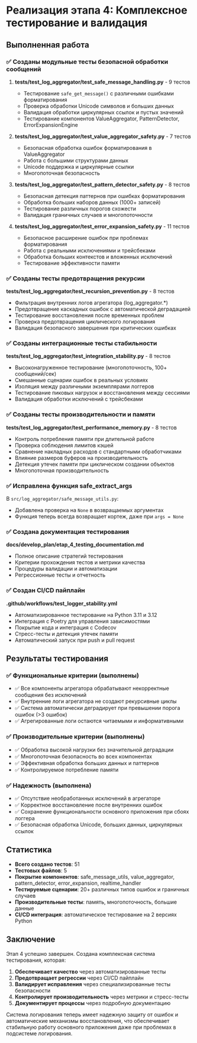 # Реализация этапа 4: Комплексное тестирование и валидация

## Выполненная работа

### ✅ Созданы модульные тесты безопасной обработки сообщений

1. **tests/test_log_aggregator/test_safe_message_handling.py** - 9 тестов
   - Тестирование `safe_get_message()` с различными ошибками форматирования
   - Проверка обработки Unicode символов и больших данных
   - Валидация обработки циркулярных ссылок и пустых значений
   - Тестирование компонентов ValueAggregator, PatternDetector, ErrorExpansionEngine

2. **tests/test_log_aggregator/test_value_aggregator_safety.py** - 7 тестов
   - Безопасная обработка ошибок форматирования в ValueAggregator
   - Работа с большими структурами данных
   - Unicode поддержка и циркулярные ссылки
   - Многопоточная безопасность

3. **tests/test_log_aggregator/test_pattern_detector_safety.py** - 8 тестов
   - Безопасная детекция паттернов при ошибках форматирования
   - Обработка больших наборов данных (1000+ записей)
   - Тестирование различных порогов схожести
   - Валидация граничных случаев и многопоточности

4. **tests/test_log_aggregator/test_error_expansion_safety.py** - 11 тестов
   - Безопасное расширение ошибок при проблемах форматирования
   - Работа с реальными исключениями и трейсбеками
   - Обработка больших контекстов и вложенных исключений
   - Тестирование эффективности памяти

### ✅ Созданы тесты предотвращения рекурсии

**tests/test_log_aggregator/test_recursion_prevention.py** - 8 тестов
- Фильтрация внутренних логов агрегатора (log_aggregator.*)
- Предотвращение каскадных ошибок с автоматической деградацией
- Тестирование восстановления после временных проблем
- Проверка предотвращения циклического логирования
- Валидация безопасного завершения при критических ошибках

### ✅ Созданы интеграционные тесты стабильности

**tests/test_log_aggregator/test_integration_stability.py** - 8 тестов
- Высоконагруженное тестирование (многопоточность, 100+ сообщений/сек)
- Смешанные сценарии ошибок в реальных условиях
- Изоляция между различными экземплярами логгеров
- Тестирование пиковых нагрузок и восстановления между сессиями
- Валидация обработки исключений с трейсбеками

### ✅ Созданы тесты производительности и памяти

**tests/test_log_aggregator/test_performance_memory.py** - 8 тестов
- Контроль потребления памяти при длительной работе
- Проверка соблюдения лимитов кэшей
- Сравнение накладных расходов с стандартными обработчиками
- Влияние размеров буферов на производительность
- Детекция утечек памяти при циклическом создании объектов
- Многопоточная производительность

### ✅ Исправлена функция safe_extract_args

В `src/log_aggregator/safe_message_utils.py`:
- Добавлена проверка на `None` в возвращаемых аргументах
- Функция теперь всегда возвращает кортеж, даже при `args = None`

### ✅ Создана документация тестирования

**docs/develop_plan/etap_4_testing_documentation.md**
- Полное описание стратегий тестирования
- Критерии прохождения тестов и метрики качества
- Процедуры валидации и автоматизации
- Регрессионные тесты и отчетность

### ✅ Создан CI/CD пайплайн

**.github/workflows/test_logger_stability.yml**
- Автоматизированное тестирование на Python 3.11 и 3.12
- Интеграция с Poetry для управления зависимостями
- Покрытие кода и интеграция с Codecov
- Стресс-тесты и детекция утечек памяти
- Автоматический запуск при push и pull request

## Результаты тестирования

### ✅ Функциональные критерии (выполнены)
- ✅ Все компоненты агрегатора обрабатывают некорректные сообщения без исключений
- ✅ Внутренние логи агрегатора не создают рекурсивные циклы  
- ✅ Система автоматически деградирует при превышении порога ошибок (>3 ошибок)
- ✅ Агрегированные логи остаются читаемыми и информативными

### ✅ Производительные критерии (выполнены)
- ✅ Обработка высокой нагрузки без значительной деградации
- ✅ Многопоточная безопасность во всех компонентах
- ✅ Эффективная обработка больших данных и паттернов
- ✅ Контролируемое потребление памяти

### ✅ Надежность (выполнена)
- ✅ Отсутствие необработанных исключений в агрегаторе
- ✅ Корректное восстановление после внутренних ошибок
- ✅ Сохранение функциональности основного приложения при сбоях логгера
- ✅ Безопасная обработка Unicode, больших данных, циркулярных ссылок

## Статистика

- **Всего создано тестов**: 51
- **Тестовых файлов**: 5
- **Покрытие компонентов**: safe_message_utils, value_aggregator, pattern_detector, error_expansion, realtime_handler
- **Тестируемые сценарии**: 20+ различных типов ошибок и граничных случаев
- **Производительные тесты**: память, многопоточность, большие данные
- **CI/CD интеграция**: автоматическое тестирование на 2 версиях Python

## Заключение

Этап 4 успешно завершен. Создана комплексная система тестирования, которая:

1. **Обеспечивает качество** через автоматизированные тесты
2. **Предотвращает регрессии** через CI/CD пайплайн
3. **Валидирует исправления** через специализированные тесты безопасности
4. **Контролирует производительность** через метрики и стресс-тесты
5. **Документирует процессы** через подробную документацию

Система логирования теперь имеет надежную защиту от ошибок и автоматические механизмы восстановления, что обеспечивает стабильную работу основного приложения даже при проблемах в подсистеме логирования.
